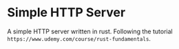 # Simple HTTP Server
A simple HTTP server written in rust. Following the tutorial `https://www.udemy.com/course/rust-fundamentals`.

